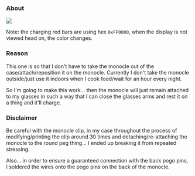 ### About

<img src="./permanent-clip--charging.gif"/>

Note: the charging red bars are using hex `0xFF0000`, when the display is not viewed head on, the color changes.

### Reason

This one is so that I don't have to take the monocle out of the case/attach/reposition it on the monocle. Currently I don't take the monocle outside/just use it indoors when I cook food/wait for an hour every night.

So I'm going to make this work... then the monocle will just remain attached to my glasses in such a way that I can close the glasses arms and rest it on a thing and it'll charge.

### Disclaimer

Be careful with the monocle clip, in my case throughout the process of modifying/printing the clip around 30 times and detaching/re-attaching the monocle to the round peg thing... I ended up breaking it from repeated stressing.

Also... in order to ensure a guaranteed connection with the back pogo pins, I soldered the wires onto the pogo pins on the back of the monocle.
